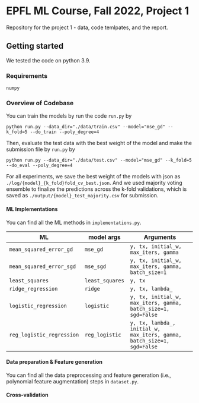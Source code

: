 # EPFL ML Course, Fall 2022, Project 1

Repository for the project 1 - data, code temlpates, and the report.

## Getting started 

We tested the code on python 3.9. 

### Requirements

  ```
  numpy
  ```

### Overview of Codebase

You can train the models by run the code `run.py` by 

  ```
  python run.py --data_dir="./data/train.csv" --model="mse_gd" --k_fold=5 --do_train --poly_degree=4
  ```
  
Then, evaluate the test data with the best weight of the model and make the submission file by `run.py` by
  
   ```
   python run.py --data_dir="./data/test.csv" --model="mse_gd" --k_fold=5 --do_eval --poly_degree=4
   ```

For all experiments, we save the best weight of the models with json as `./log/{model}_{k_fold}fold_cv_best.json`. And we used majority voting ensemble to finalize the predictions across the k-fold validations, which is saved as `./output/{model}_test_majority.csv` for submission. 

#### ML Implementations

You can find all the ML methods in `implementations.py`.
 
| ML | model args          | Arguments |
|-----------|--------------------|-----------|
|`mean_squared_error_gd`| `mse_gd`  | `y, tx, initial_w, max_iters, gamma`  | 
|`mean_squared_error_sgd`| `mse_sgd` | `y, tx, initial_w, max_iters, gamma, batch_size=1`  |
|`least_squares`| `least_squares`     | `y, tx` |
|`ridge_regression`| `ridge`  | `y, tx, lambda_` |
|`logistic_regression`| `logistic`| `y, tx, initial_w, max_iters, gamma, batch_size=1, sgd=False` |
|`reg_logistic_regression`| `reg_logistic` | `y, tx, lambda_, initial_w, max_iters, gamma, batch_size=1, sgd=False` |

#### Data preparation & Feature generation

You can find all the data preprocessing and feature generation (i.e., polynomial feature augmentation) steps in `dataset.py`. 

#### Cross-validation

